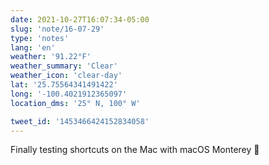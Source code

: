 ```yaml
---
date: 2021-10-27T16:07:34-05:00
slug: 'note/16-07-29'
type: 'notes'
lang: 'en'
weather: '91.22°F'
weather_summary: 'Clear'
weather_icon: 'clear-day'
lat: '25.75564341491422'
long: '-100.4021912365097'
location_dms: '25° N, 100° W'

tweet_id: '1453466424152834058'
---
```

Finally testing shortcuts on the Mac with macOS Monterey 🤩